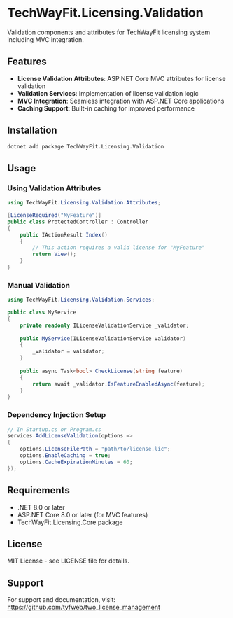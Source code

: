 # TechWayFit.Licensing.Validation

Validation components and attributes for TechWayFit licensing system including MVC integration.

## Features

- **License Validation Attributes**: ASP.NET Core MVC attributes for license validation
- **Validation Services**: Implementation of license validation logic
- **MVC Integration**: Seamless integration with ASP.NET Core applications
- **Caching Support**: Built-in caching for improved performance

## Installation

```bash
dotnet add package TechWayFit.Licensing.Validation
```

## Usage

### Using Validation Attributes

```csharp
using TechWayFit.Licensing.Validation.Attributes;

[LicenseRequired("MyFeature")]
public class ProtectedController : Controller
{
    public IActionResult Index()
    {
        // This action requires a valid license for "MyFeature"
        return View();
    }
}
```

### Manual Validation

```csharp
using TechWayFit.Licensing.Validation.Services;

public class MyService
{
    private readonly ILicenseValidationService _validator;
    
    public MyService(ILicenseValidationService validator)
    {
        _validator = validator;
    }
    
    public async Task<bool> CheckLicense(string feature)
    {
        return await _validator.IsFeatureEnabledAsync(feature);
    }
}
```

### Dependency Injection Setup

```csharp
// In Startup.cs or Program.cs
services.AddLicenseValidation(options =>
{
    options.LicenseFilePath = "path/to/license.lic";
    options.EnableCaching = true;
    options.CacheExpirationMinutes = 60;
});
```

## Requirements

- .NET 8.0 or later
- ASP.NET Core 8.0 or later (for MVC features)
- TechWayFit.Licensing.Core package

## License

MIT License - see LICENSE file for details.

## Support

For support and documentation, visit: https://github.com/tyfweb/two_license_management
